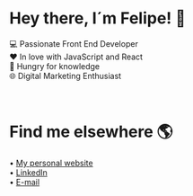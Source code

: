 # Hey there, I´m Felipe! 👋

💻 Passionate Front End Developer<br />
❤️ In love with JavaScript and React<br />
🧠 Hungry for knowledge<br />
🌐 Digital Marketing Enthusiast

<br />


# Find me elsewhere 🌎
• <a href="https://felipecatete.com/" target="_blank">My personal website</a><br />
• <a href="https://www.linkedin.com/in/felipe-catete/" target="_blank">LinkedIn</a><br />
• <a href="mailto:catetedev@gmail.com" target="_blank">E-mail</a>
